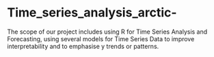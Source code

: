 # Time_series_analysis_arctic-
The scope of our project includes using R for Time Series Analysis and Forecasting, using several models for Time Series Data to improve interpretability and to emphasise y trends or patterns.  
